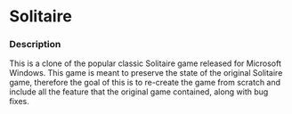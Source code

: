 # Solitaire

### Description
This is a clone of the popular classic Solitaire game released for Microsoft Windows. This game is meant to preserve the state of the original Solitaire game, therefore the goal of this is to re-create the game from scratch and include all the feature that the original game contained, along with bug fixes.
